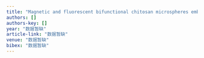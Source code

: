 ```yaml
---
title: "Magnetic and fluorescent bifunctional chitosan microspheres embedding with fluorescent-labeling drug as a drug delivery system"
authors: []
authors-key: []
year: "数据暂缺"
article-link: "数据暂缺"
venue: "数据暂缺"
bibex: "数据暂缺"
---
```

